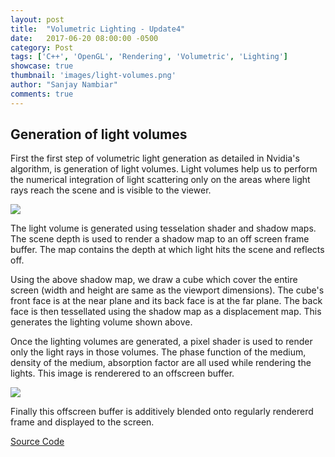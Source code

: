 ```yaml
---
layout: post
title:  "Volumetric Lighting - Update4"
date:   2017-06-20 08:00:00 -0500
category: Post
tags: ['C++', 'OpenGL', 'Rendering', 'Volumetric', 'Lighting']
showcase: true
thumbnail: 'images/light-volumes.png'
author: "Sanjay Nambiar"
comments: true
---
```


## Generation of light volumes

First the first step of volumetric light generation as detailed in Nvidia's algorithm, is generation of light volumes. Light volumes help us to perform the numerical integration
of light scattering only on the areas where light rays reach the scene and is visible to the viewer.

<div class='embed-container'>
	<img src="{{ site.baseurl }}/images/light-volumes.png">
</div>

The light volume is generated using tesselation shader and shadow maps. The scene depth is used to render a shadow map to an off screen frame buffer. The map contains
the depth at which light hits the scene and reflects off.

Using the above shadow map, we draw a cube which cover the entire screen (width and height are same as the viewport dimensions). The cube's front face is at the near plane
and its back face is at the far plane. The back face is then tessellated using the shadow map as a displacement map. This generates the lighting volume shown above.

Once the lighting volumes are generated, a pixel shader is used to render only the light rays in those volumes. The phase function of the medium, density of the medium,
absorption factor are all used while rendering the lights. This image is renderered to an offscreen buffer.

<div class='embed-container'>
	<img src="{{ site.baseurl }}/images/light-rays.png">
</div>

Finally this offscreen buffer is additively blended onto regularly rendererd frame and displayed to the screen.

[Source Code](https://github.com/sanjay-nambiar/VolumetricLighting)
